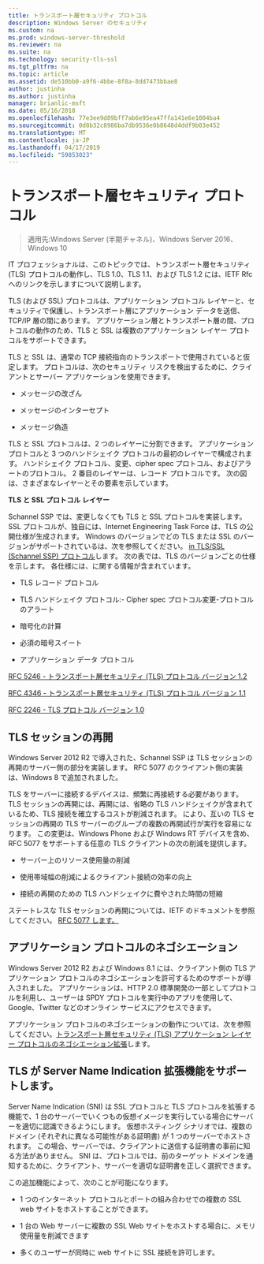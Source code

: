 ```yaml
---
title: トランスポート層セキュリティ プロトコル
description: Windows Server のセキュリティ
ms.custom: na
ms.prod: windows-server-threshold
ms.reviewer: na
ms.suite: na
ms.technology: security-tls-ssl
ms.tgt_pltfrm: na
ms.topic: article
ms.assetid: de510bb0-a9f6-4bbe-8f8a-8dd7473bbae8
author: justinha
ms.author: justinha
manager: brianlic-msft
ms.date: 05/16/2018
ms.openlocfilehash: 77e3ee9d89bff7ab6e95ea47ffa141e6e1004ba4
ms.sourcegitcommit: 0d0b32c8986ba7db9536e0b8648d4ddf9b03e452
ms.translationtype: MT
ms.contentlocale: ja-JP
ms.lasthandoff: 04/17/2019
ms.locfileid: "59853023"
---
```

# <a name="transport-layer-security-protocol"></a>トランスポート層セキュリティ プロトコル

>適用先:Windows Server (半期チャネル)、Windows Server 2016、Windows 10

IT プロフェッショナルは、このトピックでは、トランスポート層セキュリティ (TLS) プロトコルの動作し、TLS 1.0、TLS 1.1、および TLS 1.2 には、IETF Rfc へのリンクを示しますについて説明します。

TLS (および SSL) プロトコルは、アプリケーション プロトコル レイヤーと、セキュリティで保護し、トランスポート層にアプリケーション データを送信、TCP/IP 層の間にあります。 アプリケーション層とトランスポート層の間、プロトコルの動作のため、TLS と SSL は複数のアプリケーション レイヤー プロトコルをサポートできます。

TLS と SSL は、通常の TCP 接続指向のトランスポートで使用されていると仮定します。 プロトコルは、次のセキュリティ リスクを検出するために、クライアントとサーバー アプリケーションを使用できます。

-   メッセージの改ざん

-   メッセージのインターセプト

-   メッセージ偽造

TLS と SSL プロトコルは、2 つのレイヤーに分割できます。 アプリケーション プロトコルと 3 つのハンドシェイク プロトコルの最初のレイヤーで構成されます。 ハンドシェイク プロトコル、変更、cipher spec プロトコル、およびアラートのプロトコル。 2 番目のレイヤーは、レコード プロトコルです。 次の図は、さまざまなレイヤーとその要素を示しています。

**TLS と SSL プロトコル レイヤー**


Schannel SSP では、変更しなくても TLS と SSL プロトコルを実装します。 SSL プロトコルが、独自には、Internet Engineering Task Force は、TLS の公開仕様が生成されます。 Windows のバージョンでどの TLS または SSL のバージョンがサポートされているは、次を参照してください。 [in TLS/SSL (Schannel SSP) プロトコル](https://msdn.microsoft.com/en-us/library/windows/desktop/mt808159(v=vs.85).aspx)します。 次の表では、TLS のバージョンごとの仕様を示します。 各仕様には、に関する情報が含まれています。

-   TLS レコード プロトコル

-   TLS ハンドシェイク プロトコル:\- Cipher spec プロトコル変更\-プロトコルのアラート

-   暗号化の計算

-   必須の暗号スイート

-   アプリケーション データ プロトコル

[RFC 5246 - トランスポート層セキュリティ (TLS) プロトコル バージョン 1.2](http://tools.ietf.org/html/rfc5246)

[RFC 4346 - トランスポート層セキュリティ (TLS) プロトコル バージョン 1.1](http://tools.ietf.org/html/rfc4346)

[RFC 2246 - TLS プロトコル バージョン 1.0](http://tools.ietf.org/html/rfc2246)

## <a name="BKMK_SessionResumption"></a>TLS セッションの再開
Windows Server 2012 R2 で導入された、Schannel SSP は TLS セッションの再開のサーバー側の部分を実装します。 RFC 5077 のクライアント側の実装は、Windows 8 で追加されました。

TLS をサーバーに接続するデバイスは、頻繁に再接続する必要があります。 TLS セッションの再開には、再開には、省略の TLS ハンドシェイクが含まれているため、TLS 接続を確立するコストが削減されます。 により、互いの TLS セッションの再開の TLS サーバーのグループの複数の再開試行が実行を容易になります。 この変更は、Windows Phone および Windows RT デバイスを含め、RFC 5077 をサポートする任意の TLS クライアントの次の削減を提供します。

-   サーバー上のリソース使用量の削減

-   使用帯域幅の削減によるクライアント接続の効率の向上

-   接続の再開のための TLS ハンドシェイクに費やされた時間の短縮

ステートレスな TLS セッションの再開については、IETF のドキュメントを参照してください。 [RFC 5077 します。](http://www.ietf.org/rfc/rfc5077)

## <a name="BKMK_AppProtocolNego"></a>アプリケーション プロトコルのネゴシエーション
 Windows Server 2012 R2 および Windows 8.1 には、クライアント側の TLS アプリケーション プロトコルのネゴシエーションを許可するためのサポートが導入されました。 アプリケーションは、HTTP 2.0 標準開発の一部としてプロトコルを利用し、ユーザーは SPDY プロトコルを実行中のアプリを使用して、Google、Twitter などのオンライン サービスにアクセスできます。

アプリケーション プロトコルのネゴシエーションの動作については、次を参照してください。[トランスポート層セキュリティ (TLS) アプリケーション レイヤー プロトコルのネゴシエーション拡張](http://tools.ietf.org/search/draft-ietf-tls-applayerprotoneg-05)します。

## <a name="BKMK_SNI"></a>TLS が Server Name Indication 拡張機能をサポートします。
Server Name Indication (SNI) は SSL プロトコルと TLS プロトコルを拡張する機能で、1 台のサーバーでいくつもの仮想イメージを実行している場合にサーバーを適切に認識できるようにします。 仮想ホスティング シナリオでは、複数のドメイン (それぞれに異なる可能性がある証明書) が 1 つのサーバーでホストされます。 この場合、サーバーでは、クライアントに送信する証明書の事前に知る方法がありません。 SNI は、プロトコルでは、前のターゲット ドメインを通知するために、クライアント、サーバーを適切な証明書を正しく選択できます。

この追加機能によって、次のことが可能になります。

-   1 つのインターネット プロトコルとポートの組み合わせでの複数の SSL web サイトをホストすることができます。

-   1 台の Web サーバーに複数の SSL Web サイトをホストする場合に、メモリ使用量を削減できます

-   多くのユーザーが同時に web サイトに SSL 接続を許可します。



